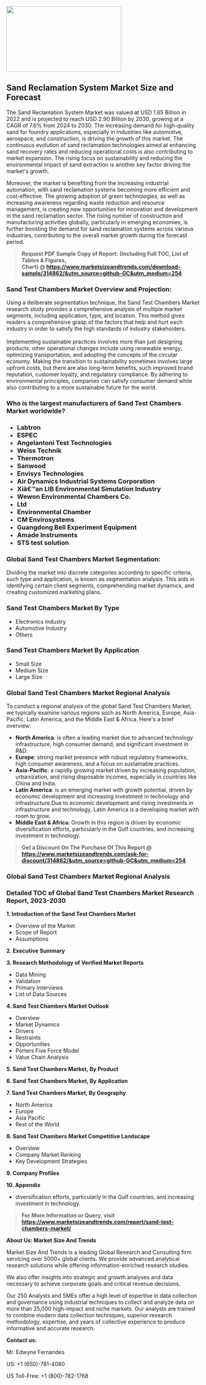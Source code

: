 <p><img class="alignnone size-medium wp-image-20088" src="https://ffe5etoiles.com/wp-content/uploads/2024/12/MST1-300x171.png" alt="" width="300" height="171" /></p><h2>Sand Reclamation System Market Size and Forecast</h2><p>The Sand Reclamation System Market was valued at USD 1.65 Billion in 2022 and is projected to reach USD 2.90 Billion by 2030, growing at a CAGR of 7.6% from 2024 to 2030. The increasing demand for high-quality sand for foundry applications, especially in industries like automotive, aerospace, and construction, is driving the growth of this market. The continuous evolution of sand reclamation technologies aimed at enhancing sand recovery rates and reducing operational costs is also contributing to market expansion. The rising focus on sustainability and reducing the environmental impact of sand extraction is another key factor driving the market's growth.</p><p>Moreover, the market is benefiting from the increasing industrial automation, with sand reclamation systems becoming more efficient and cost-effective. The growing adoption of green technologies, as well as increasing awareness regarding waste reduction and resource management, is creating new opportunities for innovation and development in the sand reclamation sector. The rising number of construction and manufacturing activities globally, particularly in emerging economies, is further boosting the demand for sand reclamation systems across various industries, contributing to the overall market growth during the forecast period.</p></p><blockquote id="" class=""><strong>Request PDF Sample Copy of Report: (Including Full TOC, List of Tables &amp; Figures, Chart)&nbsp;@&nbsp;<strong><a href="https://www.marketsizeandtrends.com/download-sample/314862/&utm_source=github-GC&utm_medium=254" target="_blank">https://www.marketsizeandtrends.com/download-sample/314862/&utm_source=github-GC&utm_medium=254</a></strong></strong></blockquote><h3 id="" class="">Sand Test Chambers Market&nbsp;Overview and Projection:</h3><p id="" class="">Using a deliberate segmentation technique, the Sand Test Chambers Market research study provides a comprehensive analysis of multiple market segments, including application, type, and location. This method gives readers a comprehensive grasp of the factors that help and hurt each industry in order to satisfy the high standards of industry stakeholders. <br /> <br />Implementing sustainable practices involves more than just designing products; other operational changes include using renewable energy, optimizing transportation, and adopting the concepts of the circular economy. Making the transition to sustainability sometimes involves large upfront costs, but there are also long-term benefits, such improved brand reputation, customer loyalty, and regulatory compliance. By adhering to environmental principles, companies can satisfy consumer demand while also contributing to a more sustainable future for the world.</p><h3 id="" class="">Who is the largest manufacturers of&nbsp;Sand Test Chambers Market worldwide?</h3><h3 class=""><p><ul><li>Labtron </li><li> ESPEC </li><li> Angelantoni Test Technologies </li><li> Weiss Technik </li><li> Thermotron </li><li> Sanwood </li><li> Envisys Technologies </li><li> Air Dynamics Industrial Systems Corporation </li><li> Xiâ€™an LIB Environmental Simulation Industry </li><li> Wewon Environmental Chambers Co. </li><li> Ltd </li><li> Environmental Chamber </li><li> CM Envirosystems </li><li> Guangdong Bell Experiment Equipment </li><li> Amade Instruments </li><li> STS test solution</li></ul></p></h3><h3 id="" class="">Global&nbsp;Sand Test Chambers Market Segmentation:</h3><p id="" class="">Dividing the market into discrete categories according to specific criteria, such type and application, is known as segmentation analysis. This aids in identifying certain client segments, comprehending market dynamics, and creating customized marketing plans.</p><h3 id="" class="">Sand Test Chambers Market&nbsp;By Type</h3><p><p><ul><li>Electronics Industry</li><li> Automotive Industry</li><li> Others</p></li></ul></p></p><h3 id="" class="">Sand Test Chambers Market&nbsp;By Application</h3><p class=""><p><ul><li>Small Size</li><li> Medium Size</li><li> Large Size</li></ul></p></p><h3 id="" class="">Global Sand Test Chambers Market Regional Analysis</h3><p id="" class="">To conduct a regional analysis of the global Sand Test Chambers Market, we typically examine various regions such as North America, Europe, Asia-Pacific, Latin America, and the Middle East &amp; Africa. Here's a brief overview:</p><ul><li><strong>North America</strong>: is often a leading market due to advanced technology infrastructure, high consumer demand, and significant investment in R&amp;D.</li><li><strong>Europe</strong>: strong market presence with robust regulatory frameworks, high consumer awareness, and a focus on sustainable practices.</li><li><strong>Asia-Pacific</strong>: a rapidly growing market driven by increasing population, urbanization, and rising disposable incomes, especially in countries like China and India.</li><li><strong>Latin America</strong>: is an emerging market with growth potential, driven by economic development and increasing investment in technology and infrastructure.Due to economic development and rising investments in infrastructure and technology, Latin America is a developing market with room to grow.</li><li><strong>Middle East &amp; Africa</strong>: Growth in this region is driven by economic diversification efforts, particularly in the Gulf countries, and increasing investment in technology.</li></ul><blockquote id="" class=""><strong>Get a Discount On The Purchase Of This Report @ <strong><a href="https://www.marketsizeandtrends.com/ask-for-discount/314862/&utm_source=github-GC&utm_medium=254" target="_blank">https://www.marketsizeandtrends.com/ask-for-discount/314862/&utm_source=github-GC&utm_medium=254</a></strong></strong></blockquote><h3 id="" class="">Global Sand Test Chambers Market Regional Analysis</h3><h3 id="" class="">Detailed TOC of Global Sand Test Chambers Market Research Report, 2023-2030</h3><p id="" class=""><strong>1. Introduction of the Sand Test Chambers Market</strong></p><ul><li>Overview of the Market</li><li>Scope of Report</li><li>Assumptions</li></ul><p id="" class=""><strong>2. Executive Summary</strong></p><p id="" class=""><strong>3. Research Methodology of Verified Market Reports</strong></p><ul><li>Data Mining</li><li>Validation</li><li>Primary Interviews</li><li>List of Data Sources</li></ul><p id="" class=""><strong>4. Sand Test Chambers Market Outlook</strong></p><ul><li>Overview</li><li>Market Dynamics</li><li>Drivers</li><li>Restraints</li><li>Opportunities</li><li>Porters Five Force Model</li><li>Value Chain Analysis</li></ul><p id="" class=""><strong>5. Sand Test Chambers Market, By Product</strong></p><p id="" class=""><strong>6. Sand Test Chambers Market, By Application</strong></p><p id="" class=""><strong>7. Sand Test Chambers Market, By Geography</strong></p><ul><li>North America</li><li>Europe</li><li>Asia Pacific</li><li>Rest of the World</li></ul><p id="" class=""><strong>8. Sand Test Chambers Market Competitive Landscape</strong></p><ul><li>Overview</li><li>Company Market Ranking</li><li>Key Development Strategies</li></ul><p id="" class=""><strong>9. Company Profiles</strong></p><p id="" class=""><strong>10. Appendix</strong></p><ul><li>diversification efforts, particularly in the Gulf countries, and increasing investment in technology.</li></ul><blockquote id="" class=""><strong>For More Information or Query, visit <strong><strong><a href="https://www.marketsizeandtrends.com/report/sand-test-chambers-market/" target="_blank">https://www.marketsizeandtrends.com/report/sand-test-chambers-market/</a></strong></strong></strong></blockquote><p id="" class=""><strong>About Us: Market Size And Trends</strong></p><p id="" class="">Market Size And Trends is a leading Global Research and Consulting firm servicing over 5000+ global clients. We provide advanced analytical research solutions while offering information-enriched research studies.</p><p id="" class="">We also offer insights into strategic and growth analyses and data necessary to achieve corporate goals and critical revenue decisions.</p><p id="" class="">Our 250 Analysts and SMEs offer a high level of expertise in data collection and governance using industrial techniques to collect and analyze data on more than 25,000 high-impact and niche markets. Our analysts are trained to combine modern data collection techniques, superior research methodology, expertise, and years of collective experience to produce informative and accurate research.</p><p id="" class=""><strong>Contact us:</strong></p><p id="" class="">Mr. Edwyne Fernandes</p><p id="" class="">US: +1 (650)-781-4080</p><p id="" class="">US Toll-Free: +1 (800)-782-1768</p>
